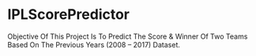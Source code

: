 # IPLScorePredictor
Objective Of This Project Is To Predict The Score &amp; Winner Of Two Teams Based On The Previous Years (2008 – 2017) Dataset.
